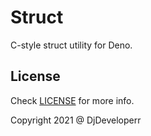 # Struct

C-style struct utility for Deno.

## License

Check [LICENSE](./LICENSE) for more info.

Copyright 2021 @ DjDeveloperr
